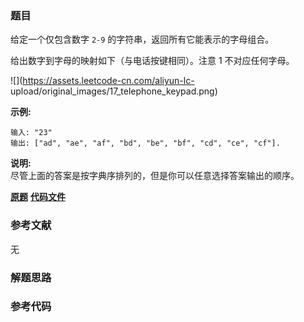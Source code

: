 ### 题目
给定一个仅包含数字 `2-9` 的字符串，返回所有它能表示的字母组合。

给出数字到字母的映射如下（与电话按键相同）。注意 1 不对应任何字母。

![](https://assets.leetcode-cn.com/aliyun-lc-
upload/original_images/17_telephone_keypad.png)

**示例:**

    
    
    输入: "23"
    输出: ["ad", "ae", "af", "bd", "be", "bf", "cd", "ce", "cf"].
    

**说明:**  
尽管上面的答案是按字典序排列的，但是你可以任意选择答案输出的顺序。

 **[原题](https://leetcode-cn.com/problems/letter-combinations-of-a-phone-number/)**    **[代码文件]()**


### 参考文献
无

### 解题思路




### 参考代码

```go


```




